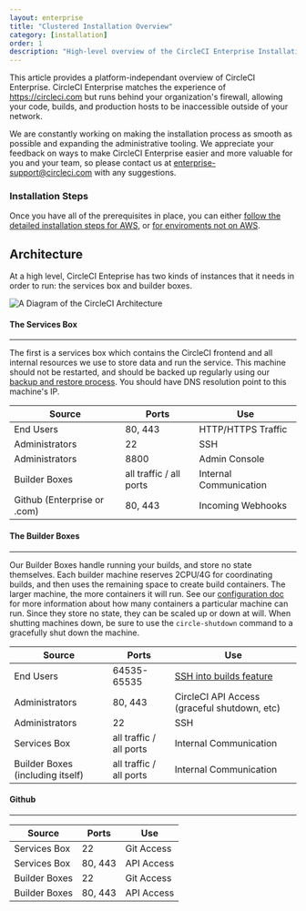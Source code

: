 ```yaml
---
layout: enterprise
title: "Clustered Installation Overview"
category: [installation]
order: 1
description: "High-level overview of the CircleCI Enterprise Installation process."
---
```


This article provides a platform-independant overview of CircleCI Enterprise. CircleCI Enterprise matches the experience of <https://circleci.com> but runs behind your organization's firewall, allowing your code, builds, and production hosts to be inaccessible outside of your network.

We are constantly working on making the installation process as smooth as possible and expanding the administrative tooling.  We appreciate your feedback on ways to make CircleCI Enterprise easier and more valuable for you and your team, so please contact us at <enterprise-support@circleci.com> with any suggestions.


### Installation Steps

Once you have all of the prerequisites in place, you can either [follow the detailed
installation steps for AWS]({{site.baseurl}}/enterprise/aws/), or [for enviroments not on AWS]({{site.baseurl}}/enterprise/docker-install).


## Architecture

At a high level, CircleCI Enteprise has two kinds of instances that it needs in order to run: the services box and builder boxes.

![A Diagram of the CircleCI Architecture]({{site.baseurl}}/assets/img/docs/enterprise-network-diagram.png)

#### The Services Box
---

The first is a services box which contains the CircleCI frontend and all internal resources we use to store data and run the service. This machine should not be restarted, and should be backed up regularly using our [backup and restore process]({{site.baseurl}}/enterprise/failover/). You should have DNS resolution point to this machine's IP.

| Source                      | Ports                   | Use                    |
|-----------------------------|-------------------------|------------------------|
| End Users                   | 80, 443                 | HTTP/HTTPS Traffic     |
| Administrators              | 22                      | SSH                    |
| Administrators              | 8800                    | Admin Console          |
| Builder Boxes               | all traffic / all ports | Internal Communication |
| Github (Enterprise or .com) | 80, 443                 | Incoming Webhooks      |

#### The Builder Boxes
---

Our Builder Boxes handle running your builds, and store no state themselves. Each builder machine reserves 2CPU/4G for coordinating builds, and then uses the remaining space to create build containers. The larger machine, the more containers it will run. See our [configuration doc]({{site.baseurl}}/enterprise/config/) for more information about how many containers a particular machine can run. Since they store no state, they can be scaled up or down at will. When shutting machines down, be sure to use the `circle-shutdown` command to a gracefully shut down the machine.

| Source                           | Ports                   | Use                                                            |
|----------------------------------|-------------------------|----------------------------------------------------------------|
| End Users                        | 64535-65535             | [SSH into builds feature](https://circleci.com/docs/ssh-build/) |
| Administrators                   | 80, 443                 | CircleCI API Access (graceful shutdown, etc)                   |
| Administrators                   | 22                      | SSH                                                            |
| Services Box                     | all traffic / all ports | Internal Communication                                         |
| Builder Boxes (including itself) | all traffic / all ports | Internal Communication                                         |

#### Github
---

| Source        | Ports   | Use          |
|---------------|---------|--------------|
| Services Box  | 22      | Git Access   |
| Services Box  | 80, 443 | API Access   |
| Builder Boxes | 22      | Git Access   |
| Builder Boxes | 80, 443 | API Access   |

